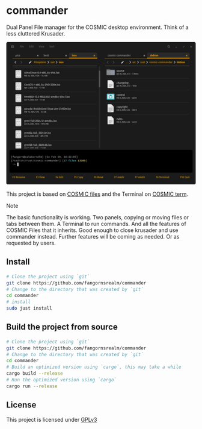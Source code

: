 # commander

Dual Panel File manager for the COSMIC desktop environment. Think of a less cluttered Krusader.

![commander](assets/commander.png)

This project is based on [COSMIC files](https://github.com/pop-os/cosmic-files) and the Terminal on [COSMIC term](https://github.com/pop-os/cosmic-term).

> [!NOTE]
> The basic functionality is working. Two panels, copying or moving files or tabs between them. A Terminal to run commands. And all the features of COSMIC Files that it inherits. Good enough to close krusader and use commander instead. Further features will be coming as needed. Or as requested by users.

## Install

```sh
# Clone the project using `git`
git clone https://github.com/fangornsrealm/commander
# Change to the directory that was created by `git`
cd commander
# install
sudo just install
```

## Build the project from source

```sh
# Clone the project using `git`
git clone https://github.com/fangornsrealm/commander
# Change to the directory that was created by `git`
cd commander
# Build an optimized version using `cargo`, this may take a while
cargo build --release
# Run the optimized version using `cargo`
cargo run --release
```

## License

This project is licensed under [GPLv3](LICENSE)
